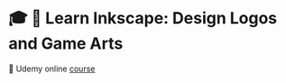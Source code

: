 # :mortar_board: :art: Learn Inkscape: Design Logos and Game Arts

:link: Udemy online [course](https://www.udemy.com/course/design-logos-and-game-arts-inkscape/)
